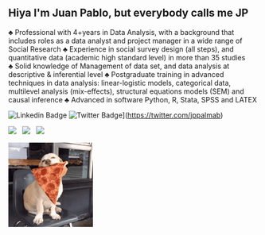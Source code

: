 ## Hiya I'm Juan Pablo, but everybody calls me JP
♣ Professional with 4+years in Data Analysis, with a background that includes roles as a data analyst and project manager in a wide range of Social Research
♣ Experience in social survey design (all steps), and quantitative data (academic high standard level) in more than 35 studies  
♣ Solid knowledge of Management of data set, and data analysis at descriptive & inferential level
♣ Postgraduate training in advanced techniques in data analysis: linear-logistic models, categorical data, multilevel analysis (mix-effects), structural equations models (SEM) and causal inference 
♣ Advanced in software Python, R, Stata, SPSS and LATEX 

<!--
**jppalmab/jppalmab** is a ✨ _special_ ✨ repository because its `README.md` (this file) appears on your GitHub profile.




Here are some ideas to get you started:

- 🔭 I’m currently working on ...
- 🌱 I’m currently learning ...
- 👯 I’m looking to collaborate on ...
- 🤔 I’m looking for help with ...
- 💬 Ask me about ...
- 📫 How to reach me: ...
- 😄 Pronouns: ...
- ⚡ Fun fact: ...
-->

![Linkedin Badge](https://img.shields.io/badge/-LinkedIn-blue?style=flat-square&logo=Linkedin&logoColor=white&link=https://www.linkedin.com/in/juan-pablo-palma-b-9b9574b7//)
![Twitter Badge](https://img.shields.io/badge/-Twitter-1ca0f1?style=flat-square&labelColor=1ca0f1&logo=twitter&logoColor=white&link=https://twitter.com/jppalmab)](https://twitter.com/jppalmab)

<p align='left'>
<a href="https://www.linkedin.com/in/juan-pablo-palma-b-9b9574b7//"><img height="30" src="https://github.com/stephenajulu/WaylonWalker/blob/main/icon/linkedin.png?raw=true"></a>&nbsp;&nbsp;
<a href="https://twitter.com/jppalmab"><img height="30" src="https://github.com/stephenajulu/WaylonWalker/blob/main/icon/twitter.png?raw=true"></a>&nbsp;&nbsp;
<a href="https://www.instagram.com/jppalmab/"><img height="30" src="https://github.com/stephenajulu/WaylonWalker/blob/main/icon/instagram.jpg?raw=true"></a>
</p>

 <img src=giphy.gif width="170px">
